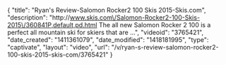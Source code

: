 {
    "title": "Ryan's Review-Salomon Rocker2 100 Skis 2015-Skis.com",
    "description": "http:\/\/www.skis.com\/Salomon-Rocker2-100-Skis-2015\/360841P,default,pd.html The all new Salomon Rocker 2 100 is a perfect all mountain ski for skiers that are ...",
    "videoid": "3765421",
    "date_created": "1411361079",
    "date_modified": "1418181995",
    "type": "captivate",
    "layout": "video",
    "url": "\/v\/ryan-s-review-salomon-rocker2-100-skis-2015-skis-com\/3765421"
}
